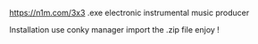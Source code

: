 https://n1m.com/3x3
.exe electronic instrumental music producer

Installation
use conky manager
import the .zip file
enjoy !
